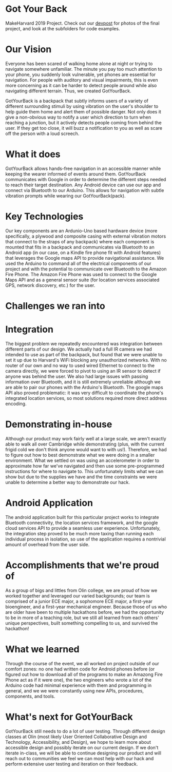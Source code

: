 # Got Your Back
MakeHarvard 2019 Project. Check out our [devpost](https://devpost.com/software/gotyourback-x30znu) for photos of the final project, and look at the subfolders for code examples.

# Our Vision
Everyone has been scared of walking home alone at night or trying to navigate somewhere unfamiliar. The minute you pay too much attention to your phone, you suddenly look vulnerable, yet phones are essential for navigation. For people with auditory and visual impairments, this is even more concerning as it can be harder to detect people around while also navigating different terrain. Thus, we created GotYourBack.

GotYourBack is a backpack that subtly informs users of a variety of different surrounding stimuli by using vibration on the user's shoulder to help guide them home and alert them of possible danger. Not only does it give a non-obvious way to notify a user which direction to turn when reaching a junction, but it actively detects people coming from behind the user. If they get too close, it will buzz a notification to you as well as scare off the person with a loud screech.

# What it does
GotYourBack allows hands-free navigation in an accessible manner while keeping the wearer informed of events around them. GotYourBack communicates with Google in order to determine the different steps needed to reach their target destination. Any Android device can use our app and connect via Bluetooth to our Arduino. This allows for navigation with subtle vibration prompts while wearing our GotYourBack(pack).

# Key Technologies
Our key components are an Ardunio-Uno based hardware device (more specifically, a plywood and composite casing with external vibration motors that connect to the straps of any backpack) where each component is mounted that fits in a backpack and communicates via Bluetooth to an Android app (in our case, on a Kindle fire phone fit with Android features) that leverages the Google maps API to provide navigational assistance. We used the Arduino to command all of the electrical components of our project and with the potential to communicate over Bluetooth to the Amazon Fire Phone. The Amazon Fire Phone was used to connect to the Google Maps API and as a general sensor suite (for location services associated GPS, network discovery, etc.) for the user.

# Challenges we ran into
# Integration
The biggest problem we repeatedly encountered was integration between different parts of our design. We actually had a full IR camera we had intended to use as part of the backpack, but found that we were unable to set it up due to Harvard's WiFi blocking any unauthorized networks. With no router of our own and no way to used wired Ethernet to connect to the camera directly, we were forced to pivot to using an IR sensor to detect if anyone was behind the user. We also had large issues with passing information over Bluetooth, and it is still extremely unreliable although we are able to pair our phones with the Arduino's Bluetooth. The google maps API also proved problematic: it was very difficult to coordinate the phone's integrated location services, so most solutions required more direct address encoding.

# Demonstrating in-house
Although our product may work fairly well at a large scale, we aren't exactly able to walk all over Cambridge while demonstrating (plus, with the current frigid cold we don't think anyone would want to with us!). Therefore, we had to figure out how to best demonstrate what we were doing in a smaller environment. What we settled on was using an accelerometer in order to approximate how far we've navigated and then use some pre-programmed instructions for where to navigate to. This unfortunately limits what we can show but due to the supplies we have and the time constraints we were unable to determine a better way to demonstrate our hack.

# Android Application
The android application built for this particular project works to integrate Bluetooth connectivity, the location services framework, and the google cloud services API to provide a seamless user experience. Unfortunately, the integration step proved to be much more taxing than running each individual process in isolation, so use of the application requires a nontrivial amount of overhead from the user side.

# Accomplishments that we're proud of
As a group of bigs and littles from Olin college, we are proud of how we worked together and leveraged our varied backgrounds; our team is comprised of a junior ECE major, a sophomore ECE major, a first-year bioengineer, and a first-year mechanical engineer. Because those of us who are older have been to multiple hackathons before, we had the opportunity to be in more of a teaching role, but we still all learned from each others' unique perspectives, built something compelling to us, and survived the hackathon!

# What we learned
Through the course of the event, we all worked on project outside of our comfort zones: no one had written code for Android phones before (or figured out how to download all of the programs to make an Amazong Fire Phone act as if it were one), the two engineers who wrote a lot of the Arduino code had minimal experience with them and programming in general, and we we were constantly using new APIs, procedures, components, and tools.

# What's next for GotYourBack
GotYourBack still needs to do a lot of user testing. Through different design classes at Olin (most likely User Oriented Collaborative Design and Technology, Accessibility, and Design), we hope to learn more about accessible design and possibly iterate on our current design. If we don't iterate in-class, we will be able to continue designing our product and will reach out to communities we feel we can most help with our hack and perform extensive user testing and iteration on their feedback.
